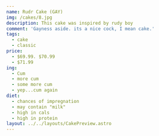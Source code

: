 ```yaml
---
name: Rudr Cake (GAY)
img: /cakes/8.jpg
description: This cake was inspired by rudy boy
comment: 'Gayness aside. its a nice cock, I mean cake.'
tags:
  - cake
  - classic
price:
  - $69.99. $70.99
  - $71.99
ing:
  - Cum
  - more cum
  - some more cum
  - yep...cum again
diet:
  - chances of impregnation
  - may contain "milk"
  - high in cals
  - high in protein
layout: ../../layouts/CakePreview.astro
---
```


